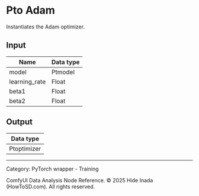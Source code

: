 # Pto Adam
Instantiates the Adam optimizer.

## Input
| Name | Data type |
|---|---|
| model | Ptmodel |
| learning_rate | Float |
| beta1 | Float |
| beta2 | Float |

## Output
| Data type |
|---|
| Ptoptimizer |

<HR>
Category: PyTorch wrapper - Training

ComfyUI Data Analysis Node Reference. © 2025 Hide Inada (HowToSD.com). All rights reserved.
